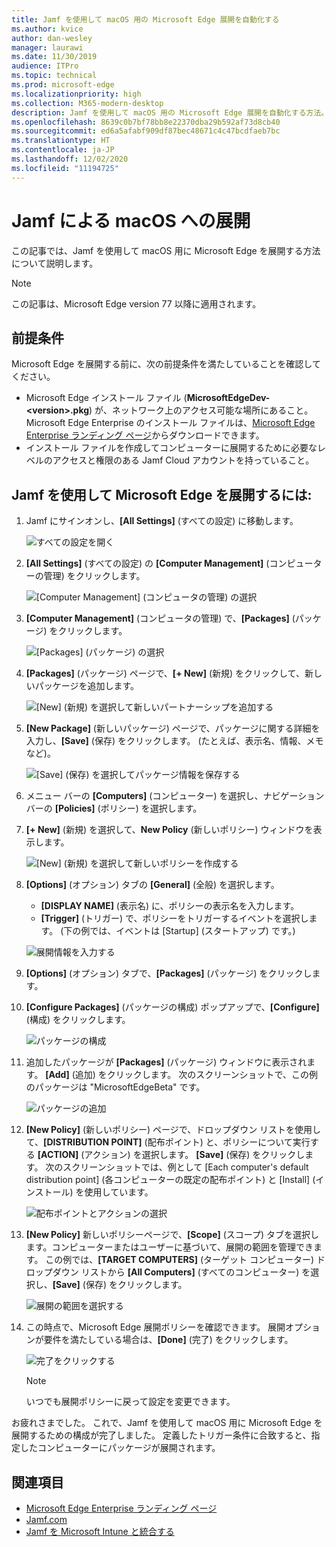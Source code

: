 ```yaml
---
title: Jamf を使用して macOS 用の Microsoft Edge 展開を自動化する
ms.author: kvice
author: dan-wesley
manager: laurawi
ms.date: 11/30/2019
audience: ITPro
ms.topic: technical
ms.prod: microsoft-edge
ms.localizationpriority: high
ms.collection: M365-modern-desktop
description: Jamf を使用して macOS 用の Microsoft Edge 展開を自動化する方法。
ms.openlocfilehash: 8639c0b7bf78bb8e22370dba29b592af73d8cb40
ms.sourcegitcommit: ed6a5afabf909df87bec48671c4c47bcdfaeb7bc
ms.translationtype: HT
ms.contentlocale: ja-JP
ms.lasthandoff: 12/02/2020
ms.locfileid: "11194725"
---
```

# Jamf による macOS への展開

この記事では、Jamf を使用して macOS 用に Microsoft Edge を展開する方法について説明します。

> [!NOTE]
> この記事は、Microsoft Edge version 77 以降に適用されます。

## 前提条件

Microsoft Edge を展開する前に、次の前提条件を満たしていることを確認してください。

- Microsoft Edge インストール ファイル (**MicrosoftEdgeDev-\<version\>.pkg**) が、ネットワーク上のアクセス可能な場所にあること。 Microsoft Edge Enterprise のインストール ファイルは、[Microsoft Edge Enterprise ランディング ページ](https://aka.ms/EdgeEnterprise)からダウンロードできます。
- インストール ファイルを作成してコンピューターに展開するために必要なレベルのアクセスと権限のある Jamf Cloud アカウントを持っていること。

## Jamf を使用して Microsoft Edge を展開するには:

1. Jamf にサインオンし、**[All Settings]** (すべての設定) に移動します。

    ![すべての設定を開く](./media/mac-deploy/jamf-dash-main-open-settings.png)

2. **[All Settings]** (すべての設定) の **[Computer Management]** (コンピューターの管理) をクリックします。

    ![[Computer Management] (コンピュータの管理) の選択](./media/mac-deploy/jamf-all-settings-computer-mgmt.png)

3. **[Computer Management]** (コンピュータの管理) で、**[Packages]** (パッケージ) をクリックします。

    ![[Packages] (パッケージ) の選択](./media/mac-deploy/jamf-all-settings-computer-mgmt-pkgs.png)

4. **[Packages]** (パッケージ) ページで、**[+ New]** (新規) をクリックして、新しいパッケージを追加します。

    ![[New] (新規) を選択して新しいパートナーシップを追加する](./media/mac-deploy/jamf-all-settings-computer-mgmt-new-pkg.png)

5. **[New Package]** (新しいパッケージ) ページで、パッケージに関する詳細を入力し、**[Save]** (保存) をクリックします。 (たとえば、表示名、情報、メモなど)。

    ![[Save] (保存) を選択してパッケージ情報を保存する](./media/mac-deploy/jamf-all-settings-computer-mgmt-save-pkg-info.png)

6. メニュー バーの **[Computers]** (コンピューター) を選択し、ナビゲーション バーの **[Policies]** (ポリシー) を選択します。

7. **[+ New]** (新規) を選択して、**New Policy** (新しいポリシー) ウィンドウを表示します。

    ![[New] (新規) を選択して新しいポリシーを作成する](./media/mac-deploy/jamf-all-settings-computer-new-policy.png)

8. **[Options]** (オプション) タブの **[General]** (全般) を選択します。

    - **[DISPLAY NAME]** (表示名) に、ポリシーの表示名を入力します。
    - **[Trigger]** (トリガー) で、ポリシーをトリガーするイベントを選択します。 (下の例では、イベントは [Startup] (スタートアップ) です。)

    ![展開情報を入力する](./media/mac-deploy/jamf-all-settings-computer-cfg-policy.png)

9. **[Options]** (オプション) タブで、**[Packages]** (パッケージ) をクリックします。

10. **[Configure Packages]** (パッケージの構成) ポップアップで、**[Configure]** (構成) をクリックします。

    ![パッケージの構成](./media/mac-deploy/jamf-all-settings-computer-policy-pkg-configure.png)

11. 追加したパッケージが **[Packages]** (パッケージ) ウィンドウに表示されます。 **[Add]** (追加) をクリックします。 次のスクリーンショットで、この例のパッケージは "MicrosoftEdgeBeta" です。

    ![パッケージの追加](./media/mac-deploy/jamf-all-settings-computer-policy-pkg-add-beta.png)

12. **[New Policy]** (新しいポリシー) ページで、ドロップダウン リストを使用して、**[DISTRIBUTION POINT]** (配布ポイント) と、ポリシーについて実行する **[ACTION]** (アクション) を選択します。 **[Save]** (保存) をクリックします。 次のスクリーンショットでは、例として [Each computer's default distribution point] (各コンピューターの既定の配布ポイント) と [Install] (インストール) を使用しています。

    ![配布ポイントとアクションの選択](./media/mac-deploy/jamf-all-settings-computer-mgmt-pkg-cfg-distro.png)

13. **[New Policy]** 新しいポリシーページで、**[Scope]** (スコープ) タブを選択します。コンピューターまたはユーザーに基づいて、展開の範囲を管理できます。 この例では、**[TARGET COMPUTERS]** (ターゲット コンピューター) ドロップダウン リストから **[All Computers]** (すべてのコンピューター) を選択し、**[Save]** (保存) をクリックします。

    ![展開の範囲を選択する](./media/mac-deploy/jamf-all-settings-computer-mgmt-add-target.png)

14. この時点で、Microsoft Edge 展開ポリシーを確認できます。 展開オプションが要件を満たしている場合は、**[Done]** (完了) をクリックします。

    ![完了をクリックする](./media/mac-deploy/jamf-all-settings-computer-mgmt-finish-add-deployment.png)

    > [!NOTE]
    > いつでも展開ポリシーに戻って設定を変更できます。

お疲れさまでした。 これで、Jamf を使用して macOS 用に Microsoft Edge を展開するための構成が完了しました。 定義したトリガー条件に合致すると、指定したコンピューターにパッケージが展開されます。

## 関連項目

- [Microsoft Edge Enterprise ランディング ページ](https://aka.ms/EdgeEnterprise)
- [Jamf.com](https://www.jamf.com/)
- [Jamf を Microsoft Intune と統合する](https://docs.microsoft.com/intune/conditional-access-integrate-jamf)
